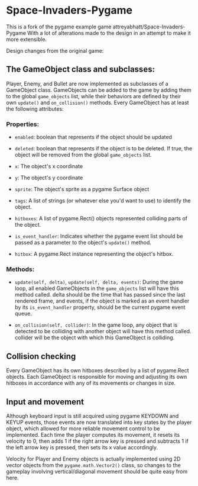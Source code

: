 Space-Invaders-Pygame
=====================

This is a fork of the pygame example game attreyabhatt/Space-Invaders-Pygame With a lot of alterations made to the design in an attempt to make it 
more extensible.

Design changes from the original game:

The GameObject class and subclasses:
------------------------------------

Player, Enemy, and Bullet are now implemented as subclasses of a GameObject class. GameObjects can be added to the game by adding them to the global `game_objects` list, while their behaviors are defined by their own `update()` and `on_collision()` methods. Every GameObject has at least the following attributes:

### Properties:

- `enabled`: boolean that represents if the object should be updated

- `deleted`: boolean that represents if the object is to be deleted. If true, the object will be removed from the global `game_objects` list.

- `x`: The object's x coordinate

- `y`: The object's y coordinate

- `sprite`: The object's sprite as a pygame Surface object

- `tags`: A list of strings (or whatever else you'd want to use) to identify the object.

- `hitboxes`: A list of pygame.Rect() objects represented colliding parts of the object.

- `is_event_handler`: Indicates whether the pygame event list should be passed as a parameter to the object's `update()` method.

- `hitbox`: A pygame.Rect instance representing the object's hitbox.

### Methods:

- `update(self, delta)`,
`update(self, delta, events)`: During the game loop, all enabled GameObjects in the `game_objects` list will have this method called. delta should be the time that has passed since the last rendered frame, and events, if the object is marked as an event handler by its `is_event_handler` property, should be the current pygame event queue.

- `on_collision(self, collider)`: In the game loop, any object that is detected to be colliding with another object will have this method called. collider will be the object with which this GameObject is colliding.

Collision checking
------------------

Every GameObject has its own hitboxes described by a list of pygame.Rect objects.
Each GameObject is responsible for moving and adjusting its own hitboxes in accordance with any of its movements or changes in size.

Input and movement
------------------
Although keyboard input is still acquired using pygame KEYDOWN and KEYUP events, those events are now translated into key states by the player object, which allowed for more reliable movement control to be implemented. Each time the player computes its movement, it resets its velocity to 0, then adds 1 if the right arrow key is pressed and subtracts 1 if the left arrow key is pressed, then sets its x value accordingly.

Velocity for Player and Enemy objects is actually implemented using 2D vector objects from the `pygame.math.Vector2()` class, so changes to the gameplay involving vertical/diagonal movement should be quite easy from here.
